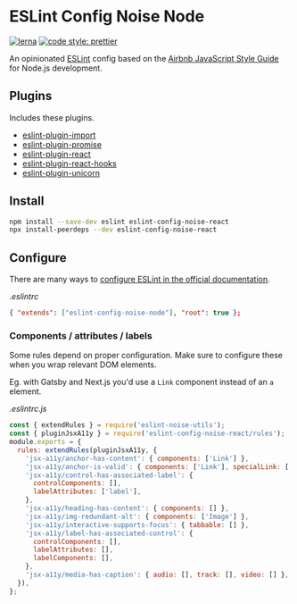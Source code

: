 # ESLint Config Noise Node

[![lerna](https://img.shields.io/badge/maintained%20with-lerna-cc00ff.svg)](https://lerna.js.org/)
[![code style: prettier](https://img.shields.io/badge/code_style-prettier-ff69b4.svg?style=flat-square)](https://github.com/prettier/prettier)

An opinionated [ESLint](https://github.com/eslint/eslint) config based on the [Airbnb JavaScript Style Guide](https://github.com/airbnb/javascript) for Node.js development.

## Plugins

Includes these plugins.

- [eslint-plugin-import](https://github.com/benmosher/eslint-plugin-import)
- [eslint-plugin-promise](https://github.com/xjamundx/eslint-plugin-promise)
- [eslint-plugin-react](https://github.com/yannickcr/eslint-plugin-react)
- [eslint-plugin-react-hooks](https://github.com/facebook/react/tree/master/packages/eslint-plugin-react-hooks)
- [eslint-plugin-unicorn](https://github.com/sindresorhus/eslint-plugin-unicorn)

## Install

```sh
npm install --save-dev eslint eslint-config-noise-react
npx install-peerdeps --dev eslint-config-noise-react
```

## Configure

There are many ways to [configure ESLint in the official documentation](https://eslint.org/docs/user-guide/configuring).

_.eslintrc_

```json
{ "extends": ["eslint-config-noise-node"], "root": true };
```

### Components / attributes / labels

Some rules depend on proper configuration. Make sure to configure these when you wrap relevant DOM elements.

Eg. with Gatsby and Next.js you'd use a `Link` component instead of an `a` element.

_.eslintrc.js_

```js
const { extendRules } = require('eslint-noise-utils');
const { pluginJsxA11y } = require('eslint-config-noise-react/rules');
module.exports = {
  rules: extendRules(pluginJsxA11y, {
    'jsx-a11y/anchor-has-content': { components: ['Link'] },
    'jsx-a11y/anchor-is-valid': { components: ['Link'], specialLink: ['to'] },
    'jsx-a11y/control-has-associated-label': {
      controlComponents: [],
      labelAttributes: ['label'],
    },
    'jsx-a11y/heading-has-content': { components: [] },
    'jsx-a11y/img-redundant-alt': { components: ['Image'] },
    'jsx-a11y/interactive-supports-focus': { tabbable: [] },
    'jsx-a11y/label-has-associated-control': {
      controlComponents: [],
      labelAttributes: [],
      labelComponents: [],
    },
    'jsx-a11y/media-has-caption': { audio: [], track: [], video: [] },
  }),
};
```
